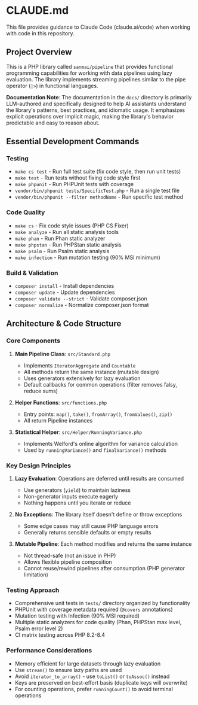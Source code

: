 # CLAUDE.md

This file provides guidance to Claude Code (claude.ai/code) when working with code in this repository.

## Project Overview

This is a PHP library called `sanmai/pipeline` that provides functional programming capabilities for working with data pipelines using lazy evaluation. The library implements streaming pipelines similar to the pipe operator (`|>`) in functional languages.

**Documentation Note**: The documentation in the `docs/` directory is primarily LLM-authored and specifically designed to help AI assistants understand the library's patterns, best practices, and idiomatic usage. It emphasizes explicit operations over implicit magic, making the library's behavior predictable and easy to reason about.

## Essential Development Commands

### Testing
- `make cs test` - Run full test suite (fix code style, then run unit tests)
- `make test` - Run tests without fixing code style first
- `make phpunit` - Run PHPUnit tests with coverage
- `vendor/bin/phpunit tests/SpecificTest.php` - Run a single test file
- `vendor/bin/phpunit --filter methodName` - Run specific test method

### Code Quality
- `make cs` - Fix code style issues (PHP CS Fixer)
- `make analyze` - Run all static analysis tools
- `make phan` - Run Phan static analyzer
- `make phpstan` - Run PHPStan static analysis
- `make psalm` - Run Psalm static analysis
- `make infection` - Run mutation testing (90% MSI minimum)

### Build & Validation
- `composer install` - Install dependencies
- `composer update` - Update dependencies
- `composer validate --strict` - Validate composer.json
- `composer normalize` - Normalize composer.json format

## Architecture & Code Structure

### Core Components

1. **Main Pipeline Class**: `src/Standard.php`
   - Implements `IteratorAggregate` and `Countable`
   - All methods return the same instance (mutable design)
   - Uses generators extensively for lazy evaluation
   - Default callbacks for common operations (filter removes falsy, reduce sums)

2. **Helper Functions**: `src/functions.php`
   - Entry points: `map()`, `take()`, `fromArray()`, `fromValues()`, `zip()`
   - All return Pipeline instances

3. **Statistical Helper**: `src/Helper/RunningVariance.php`
   - Implements Welford's online algorithm for variance calculation
   - Used by `runningVariance()` and `finalVariance()` methods

### Key Design Principles

1. **Lazy Evaluation**: Operations are deferred until results are consumed
   - Use generators (`yield`) to maintain laziness
   - Non-generator inputs execute eagerly
   - Nothing happens until you iterate or reduce

2. **No Exceptions**: The library itself doesn't define or throw exceptions
   - Some edge cases may still cause PHP language errors
   - Generally returns sensible defaults or empty results

3. **Mutable Pipeline**: Each method modifies and returns the same instance
   - Not thread-safe (not an issue in PHP)
   - Allows flexible pipeline composition
   - Cannot reuse/rewind pipelines after consumption (PHP generator limitation)

### Testing Approach

- Comprehensive unit tests in `tests/` directory organized by functionality
- PHPUnit with coverage metadata required (`@covers` annotations)
- Mutation testing with Infection (90% MSI required)
- Multiple static analyzers for code quality (Phan, PHPStan max level, Psalm error level 2)
- CI matrix testing across PHP 8.2-8.4

### Performance Considerations

- Memory efficient for large datasets through lazy evaluation
- Use `stream()` to ensure lazy paths are used
- Avoid `iterator_to_array()` - use `toList()` or `toAssoc()` instead
- Keys are preserved on best-effort basis (duplicate keys will overwrite)
- For counting operations, prefer `runningCount()` to avoid terminal operations
